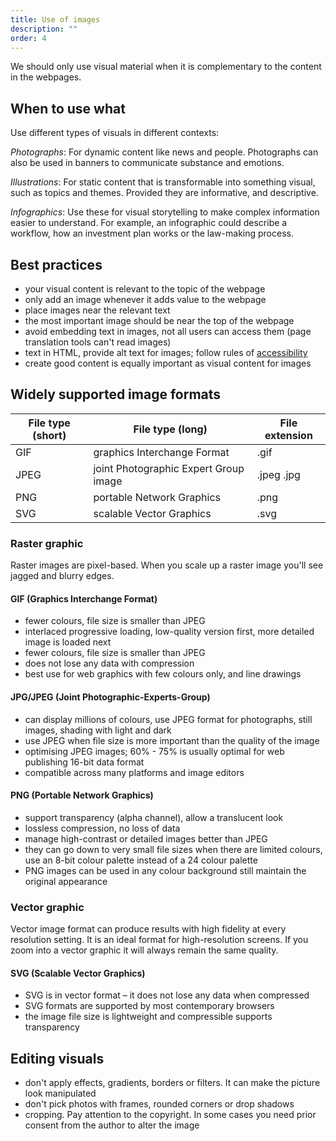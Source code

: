 ```yaml
---
title: Use of images
description: ""
order: 4
---
```


We should only use visual material when it is complementary to the content in the webpages.

## When to use what

Use different types of visuals in different contexts:

_Photographs_: For dynamic content like news and people. Photographs can also be used in banners to communicate substance and emotions.

_Illustrations_: For static content that is transformable into something visual, such as topics and themes. Provided they are informative, and descriptive.

_Infographics_: Use these for visual storytelling to make complex information easier to understand. For example, an infographic could describe a workflow, how an investment plan works or the law-making process.

## Best practices

- your visual content is relevant to the topic of the webpage
- only add an image whenever it adds value to the webpage
- place images near the relevant text
- the most important image should be near the top of the webpage
- avoid embedding text in images, not all users can access them (page translation tools can't read images)
- text in HTML, provide alt text for images; follow rules of [accessibility](https://webstyleguide.com/wsg3/11-graphics/8-web-graphics-markup.html#alt-text)
- create good content is equally important as visual content for images

## Widely supported image formats

| File type (short) | File type (long)                      | File extension |
| ----------------- | ------------------------------------- | -------------- |
| GIF               | graphics Interchange Format           | .gif           |
| JPEG              | joint Photographic Expert Group image | .jpeg .jpg     |
| PNG               | portable Network Graphics             | .png           |
| SVG               | scalable Vector Graphics              | .svg           |

### Raster graphic

Raster images are pixel-based. When you scale up a raster image you'll see jagged and blurry edges.

#### GIF (Graphics Interchange Format)

- fewer colours, file size is smaller than JPEG
- interlaced progressive loading, low-quality version first, more detailed image is loaded next
- fewer colours, file size is smaller than JPEG
- does not lose any data with compression
- best use for web graphics with few colours only, and line drawings

#### JPG/JPEG (Joint Photographic-Experts-Group)

- can display millions of colours, use JPEG format for photographs, still images, shading with light and dark
- use JPEG when file size is more important than the quality of the image
- optimising JPEG images; 60% - 75% is usually optimal for web publishing
  16-bit data format
- compatible across many platforms and image editors

#### PNG (Portable Network Graphics)

- support transparency (alpha channel), allow a translucent look
- lossless compression, no loss of data
- manage high-contrast or detailed images better than JPEG
- they can go down to very small file sizes when there are limited colours, use an 8-bit colour palette instead of a 24 colour palette
- PNG images can be used in any colour background still maintain the original appearance

### Vector graphic

Vector image format can produce results with high fidelity at every resolution setting. It is an ideal format for high-resolution screens. If you zoom into a vector graphic it will always remain the same quality.

#### SVG (Scalable Vector Graphics)

- SVG is in vector format – it does not lose any data when compressed
- SVG formats are supported by most contemporary browsers
- the image file size is lightweight and compressible
  supports transparency

## Editing visuals

- don't apply effects, gradients, borders or filters. It can make the picture look manipulated
- don't pick photos with frames, rounded corners or drop shadows
- cropping. Pay attention to the copyright. In some cases you need prior consent from the author to alter the image
